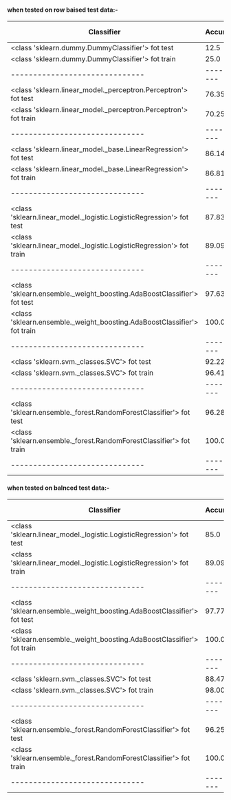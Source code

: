 #### when tested on row baised test data:-
|          Classifier          | Accuracy | F1 Score |
|------------------------------|----------|----------|
| <class 'sklearn.dummy.DummyClassifier'> fot test | 12.5 | 2.7778 |
| <class 'sklearn.dummy.DummyClassifier'> fot train | 25.0 | 10.0 |
|------------------------------|----------|----------|
| <class 'sklearn.linear_model._perceptron.Perceptron'> fot test | 76.3514 | 72.7989 |
| <class 'sklearn.linear_model._perceptron.Perceptron'> fot train | 70.2536 | 64.3415 |
|------------------------------|----------|----------|
| <class 'sklearn.linear_model._base.LinearRegression'> fot test | 86.1486 | 86.5454 |
| <class 'sklearn.linear_model._base.LinearRegression'> fot train | 86.8116 | 86.9791 |
|------------------------------|----------|----------|
| <class 'sklearn.linear_model._logistic.LogisticRegression'> fot test | 87.8378 | 87.823 |
| <class 'sklearn.linear_model._logistic.LogisticRegression'> fot train | 89.0942 | 89.0157 |
|------------------------------|----------|----------|
| <class 'sklearn.ensemble._weight_boosting.AdaBoostClassifier'> fot test | 97.6351 | 97.6463 |
| <class 'sklearn.ensemble._weight_boosting.AdaBoostClassifier'> fot train | 100.0 | 100.0 |
|------------------------------|----------|----------|
| <class 'sklearn.svm._classes.SVC'> fot test | 92.2297 | 92.1331 |
| <class 'sklearn.svm._classes.SVC'> fot train | 96.413 | 96.3957 |
|------------------------------|----------|----------|
| <class 'sklearn.ensemble._forest.RandomForestClassifier'> fot test | 96.2838 | 96.3321 |
| <class 'sklearn.ensemble._forest.RandomForestClassifier'> fot train | 100.0 | 100.0 |
|------------------------------|----------|----------|

#### when tested on balnced test data:-
|          Classifier          | Accuracy | F1 Score |
|------------------------------|----------|----------|
| <class 'sklearn.linear_model._logistic.LogisticRegression'> fot test | 85.0 | 84.8807 |
| <class 'sklearn.linear_model._logistic.LogisticRegression'> fot train | 89.0942 | 89.0157 |
|------------------------------|----------|----------|
| <class 'sklearn.ensemble._weight_boosting.AdaBoostClassifier'> fot test | 97.7778 | 97.7832 |
| <class 'sklearn.ensemble._weight_boosting.AdaBoostClassifier'> fot train | 100.0 | 100.0 |
|------------------------------|----------|----------|
| <class 'sklearn.svm._classes.SVC'> fot test | 88.4722 | 88.2609 |
| <class 'sklearn.svm._classes.SVC'> fot train | 98.0072 | 98.0029 |
|------------------------------|----------|----------|
| <class 'sklearn.ensemble._forest.RandomForestClassifier'> fot test | 96.25 | 96.2772 |
| <class 'sklearn.ensemble._forest.RandomForestClassifier'> fot train | 100.0 | 100.0 |
|------------------------------|----------|----------|
